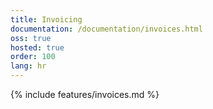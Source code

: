 ```yaml
---
title: Invoicing
documentation: /documentation/invoices.html
oss: true
hosted: true
order: 100
lang: hr
---
```


{% include features/invoices.md %}
